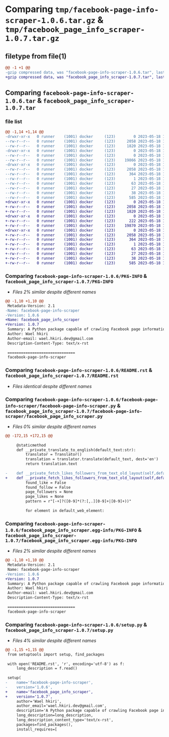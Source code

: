 # Comparing `tmp/facebook-page-info-scraper-1.0.6.tar.gz` & `tmp/facebook_page_info_scraper-1.0.7.tar.gz`

## filetype from file(1)

```diff
@@ -1 +1 @@
-gzip compressed data, was "facebook-page-info-scraper-1.0.6.tar", last modified: Thu May 18 12:13:06 2023, max compression
+gzip compressed data, was "facebook_page_info_scraper-1.0.7.tar", last modified: Thu May 18 12:28:45 2023, max compression
```

## Comparing `facebook-page-info-scraper-1.0.6.tar` & `facebook_page_info_scraper-1.0.7.tar`

### file list

```diff
@@ -1,14 +1,14 @@
-drwxr-xr-x   0 runner    (1001) docker     (123)        0 2023-05-18 12:13:06.171849 facebook-page-info-scraper-1.0.6/
--rw-r--r--   0 runner    (1001) docker     (123)     2058 2023-05-18 12:13:06.171849 facebook-page-info-scraper-1.0.6/PKG-INFO
--rw-r--r--   0 runner    (1001) docker     (123)     1820 2023-05-18 12:12:57.000000 facebook-page-info-scraper-1.0.6/README.rst
-drwxr-xr-x   0 runner    (1001) docker     (123)        0 2023-05-18 12:13:06.171849 facebook-page-info-scraper-1.0.6/facebook-page-info-scraper/
--rw-r--r--   0 runner    (1001) docker     (123)        0 2023-05-18 12:12:57.000000 facebook-page-info-scraper-1.0.6/facebook-page-info-scraper/__init__.py
--rw-r--r--   0 runner    (1001) docker     (123)    19866 2023-05-18 12:12:57.000000 facebook-page-info-scraper-1.0.6/facebook-page-info-scraper/facebook-page-info-scraper.py
-drwxr-xr-x   0 runner    (1001) docker     (123)        0 2023-05-18 12:13:06.171849 facebook-page-info-scraper-1.0.6/facebook_page_info_scraper.egg-info/
--rw-r--r--   0 runner    (1001) docker     (123)     2058 2023-05-18 12:13:06.000000 facebook-page-info-scraper-1.0.6/facebook_page_info_scraper.egg-info/PKG-INFO
--rw-r--r--   0 runner    (1001) docker     (123)      364 2023-05-18 12:13:06.000000 facebook-page-info-scraper-1.0.6/facebook_page_info_scraper.egg-info/SOURCES.txt
--rw-r--r--   0 runner    (1001) docker     (123)        1 2023-05-18 12:13:06.000000 facebook-page-info-scraper-1.0.6/facebook_page_info_scraper.egg-info/dependency_links.txt
--rw-r--r--   0 runner    (1001) docker     (123)       63 2023-05-18 12:13:06.000000 facebook-page-info-scraper-1.0.6/facebook_page_info_scraper.egg-info/requires.txt
--rw-r--r--   0 runner    (1001) docker     (123)       27 2023-05-18 12:13:06.000000 facebook-page-info-scraper-1.0.6/facebook_page_info_scraper.egg-info/top_level.txt
--rw-r--r--   0 runner    (1001) docker     (123)       38 2023-05-18 12:13:06.171849 facebook-page-info-scraper-1.0.6/setup.cfg
--rw-r--r--   0 runner    (1001) docker     (123)      585 2023-05-18 12:12:57.000000 facebook-page-info-scraper-1.0.6/setup.py
+drwxr-xr-x   0 runner    (1001) docker     (123)        0 2023-05-18 12:28:45.351356 facebook_page_info_scraper-1.0.7/
+-rw-r--r--   0 runner    (1001) docker     (123)     2058 2023-05-18 12:28:45.351356 facebook_page_info_scraper-1.0.7/PKG-INFO
+-rw-r--r--   0 runner    (1001) docker     (123)     1820 2023-05-18 12:28:33.000000 facebook_page_info_scraper-1.0.7/README.rst
+drwxr-xr-x   0 runner    (1001) docker     (123)        0 2023-05-18 12:28:45.351356 facebook_page_info_scraper-1.0.7/facebook-page-info-scraper/
+-rw-r--r--   0 runner    (1001) docker     (123)      222 2023-05-18 12:28:33.000000 facebook_page_info_scraper-1.0.7/facebook-page-info-scraper/__init__.py
+-rw-r--r--   0 runner    (1001) docker     (123)    19870 2023-05-18 12:28:33.000000 facebook_page_info_scraper-1.0.7/facebook-page-info-scraper/facebook_page_info_scraper.py
+drwxr-xr-x   0 runner    (1001) docker     (123)        0 2023-05-18 12:28:45.351356 facebook_page_info_scraper-1.0.7/facebook_page_info_scraper.egg-info/
+-rw-r--r--   0 runner    (1001) docker     (123)     2058 2023-05-18 12:28:45.000000 facebook_page_info_scraper-1.0.7/facebook_page_info_scraper.egg-info/PKG-INFO
+-rw-r--r--   0 runner    (1001) docker     (123)      364 2023-05-18 12:28:45.000000 facebook_page_info_scraper-1.0.7/facebook_page_info_scraper.egg-info/SOURCES.txt
+-rw-r--r--   0 runner    (1001) docker     (123)        1 2023-05-18 12:28:45.000000 facebook_page_info_scraper-1.0.7/facebook_page_info_scraper.egg-info/dependency_links.txt
+-rw-r--r--   0 runner    (1001) docker     (123)       63 2023-05-18 12:28:45.000000 facebook_page_info_scraper-1.0.7/facebook_page_info_scraper.egg-info/requires.txt
+-rw-r--r--   0 runner    (1001) docker     (123)       27 2023-05-18 12:28:45.000000 facebook_page_info_scraper-1.0.7/facebook_page_info_scraper.egg-info/top_level.txt
+-rw-r--r--   0 runner    (1001) docker     (123)       38 2023-05-18 12:28:45.351356 facebook_page_info_scraper-1.0.7/setup.cfg
+-rw-r--r--   0 runner    (1001) docker     (123)      585 2023-05-18 12:28:33.000000 facebook_page_info_scraper-1.0.7/setup.py
```

### Comparing `facebook-page-info-scraper-1.0.6/PKG-INFO` & `facebook_page_info_scraper-1.0.7/PKG-INFO`

 * *Files 2% similar despite different names*

```diff
@@ -1,10 +1,10 @@
 Metadata-Version: 2.1
-Name: facebook-page-info-scraper
-Version: 1.0.6
+Name: facebook_page_info_scraper
+Version: 1.0.7
 Summary: A Python package capable of crawling Facebook page information
 Author: Wael hkiri
 Author-email: wael.hkiri.dev@gmail.com
 Description-Content-Type: text/x-rst
 
 ==============================
 facebook-page-info-scraper
```

### Comparing `facebook-page-info-scraper-1.0.6/README.rst` & `facebook_page_info_scraper-1.0.7/README.rst`

 * *Files identical despite different names*

### Comparing `facebook-page-info-scraper-1.0.6/facebook-page-info-scraper/facebook-page-info-scraper.py` & `facebook_page_info_scraper-1.0.7/facebook-page-info-scraper/facebook_page_info_scraper.py`

 * *Files 0% similar despite different names*

```diff
@@ -172,15 +172,15 @@
 
     @staticmethod
     def __private_translate_to_english(default_text:str):
         translator = Translator()
         translation = translator.translate(default_text, dest='en')
         return translation.text
 
-    def __private_fetch_likes_followers_from_text_old_layout(self,default_web_element: [WebElement]):
+    def __private_fetch_likes_followers_from_text_old_layout(self,default_web_element: list[WebElement]):
         found_like = False
         found_follow = False
         page_followers = None
         page_likes = None
         pattern = r"[-+]?([0-9]*(?:[,.][0-9]+|[0-9]+))"
 
         for element in default_web_element:
```

### Comparing `facebook-page-info-scraper-1.0.6/facebook_page_info_scraper.egg-info/PKG-INFO` & `facebook_page_info_scraper-1.0.7/facebook_page_info_scraper.egg-info/PKG-INFO`

 * *Files 2% similar despite different names*

```diff
@@ -1,10 +1,10 @@
 Metadata-Version: 2.1
 Name: facebook-page-info-scraper
-Version: 1.0.6
+Version: 1.0.7
 Summary: A Python package capable of crawling Facebook page information
 Author: Wael hkiri
 Author-email: wael.hkiri.dev@gmail.com
 Description-Content-Type: text/x-rst
 
 ==============================
 facebook-page-info-scraper
```

### Comparing `facebook-page-info-scraper-1.0.6/setup.py` & `facebook_page_info_scraper-1.0.7/setup.py`

 * *Files 4% similar despite different names*

```diff
@@ -1,15 +1,15 @@
 from setuptools import setup, find_packages
 
 with open('README.rst', 'r', encoding='utf-8') as f:
     long_description = f.read()
 
 setup(
-    name='facebook-page-info-scraper',
-    version='1.0.6',
+    name='facebook_page_info_scraper',
+    version='1.0.7',
     author='Wael hkiri',
     author_email='wael.hkiri.dev@gmail.com',
     description='A Python package capable of crawling Facebook page information',
     long_description=long_description,
     long_description_content_type='text/x-rst',
     packages=find_packages(),
     install_requires=[
```

